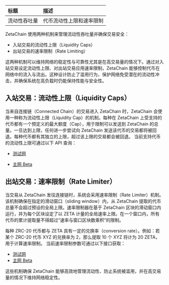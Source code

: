 | 标题         | 描述                     |
| :----------- | :----------------------- |
| 流动性吞吐量 | 代币流动性上限和速率限制 |

ZetaChain 使用两种机制来管理流动性吞吐量并确保交易安全：

- 入站交易的流动性上限（Liquidity Caps）  
- 出站交易的速率限制（Rate Limiting）

这两种机制可以维持网络的稳定性与可靠性尤其是在高交易量的情况下。通过对入站交易设定流动性上限、对出站交易应用速率限制，ZetaChain 能够控制代币在网络中的流入与流出。这种设计防止了滥用行为，保护网络免受潜在的流动性冲击，并确保系统在高负载时仍能保持性能与安全性。

## 入站交易：流动性上限（Liquidity Caps）

当来自连接链（Connected Chain）的交易进入 ZetaChain 时，ZetaChain 会使用一种称为流动性上限（Liquidity Cap）的机制。每种在 ZetaChain 上受支持的代币都有一个预定义的最大额度（Cap），用于限制可以发送到 ZetaChain 的总量。一旦达到上限，任何进一步尝试向 ZetaChain 发送该代币的交易都将被回退。每种代币都有其独立的上限，超过该上限的交易都会被回退。  当前支持代币的流动性上限可通过以下 API 查询：

- [测试网](https://zetachain-athens.blockpi.network/lcd/v1/public/zeta-chain/fungible/foreign_coins)  

-  [主网 Beta](https://zetachain.blockpi.network/lcd/v1/public/zeta-chain/fungible/foreign_coins)

## 出站交易：速率限制（Rate Limiter）

当交易从 ZetaChain 发往连接链时，系统会采用速率限制（Rate Limiter）机制。该机制确保在指定的滑动窗口（sliding window）内，从 ZetaChain 提取的代币总量不会超过预设的全局上限。速率限制器在基于 ZetaChain 区块的滑动窗口内运行，并为每个区块设定了以 ZETA 计量的全局速率上限。在一个窗口内，所有代币的累计提取量不得超过“速率与窗口区块数乘积”的限制。

每种 ZRC-20 代币都与 ZETA 具有一定的兑换率（conversion rate）。例如：若某个 ZRC-20 代币 XYZ 的兑换率为 2，那么提取 10 个 XYZ 将计为 20 ZETA，用于计算速率限制。  当前速率限制参数可通过以下接口获取：

- [测试网](https://zetachain-athens.blockpi.network/lcd/v1/public/zeta-chain/crosschain/rateLimiterFlags)  
- [主网 Beta](https://zetachain.blockpi.network/lcd/v1/public/zeta-chain/crosschain/rateLimiterFlags)

这些机制确保 ZetaChain 能够高效地管理流动性、防止系统被滥用，并在高交易量的情况下维持网络稳定性。
